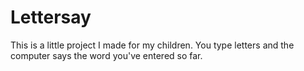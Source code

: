 # Lettersay

This is a little project I made for my children. You type letters and the computer says the word you've entered so far.
